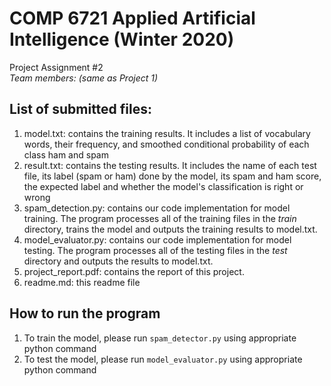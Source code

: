 # COMP 6721 Applied Artificial Intelligence (Winter 2020)
Project Assignment #2 \
*Team members: (same as Project 1)*

## List of submitted files:
1.  model.txt: contains the training results. It includes a list of vocabulary words, their frequency, and smoothed conditional probability of each class ham and spam
2.  result.txt: contains the testing results. It includes the name of each test file, its label (spam or ham) done by the model, its spam and ham score, the expected label and whether the model's classification is right or wrong
3.  spam_detection.py: contains our code implementation for model training. The program processes all of the training files in the *train* directory, trains the model and outputs the training results to model.txt.
4.  model_evaluator.py: contains our code implementation for model testing. The program processes all of the testing files in the *test* directory and outputs the results to model.txt.
5.  project_report.pdf: contains the report of this project.
6.  readme.md: this readme file

## How to run the program
1.  To train the model, please run `spam_detector.py` using appropriate python command  
2.  To test the model, please run `model_evaluator.py` using appropriate python command
